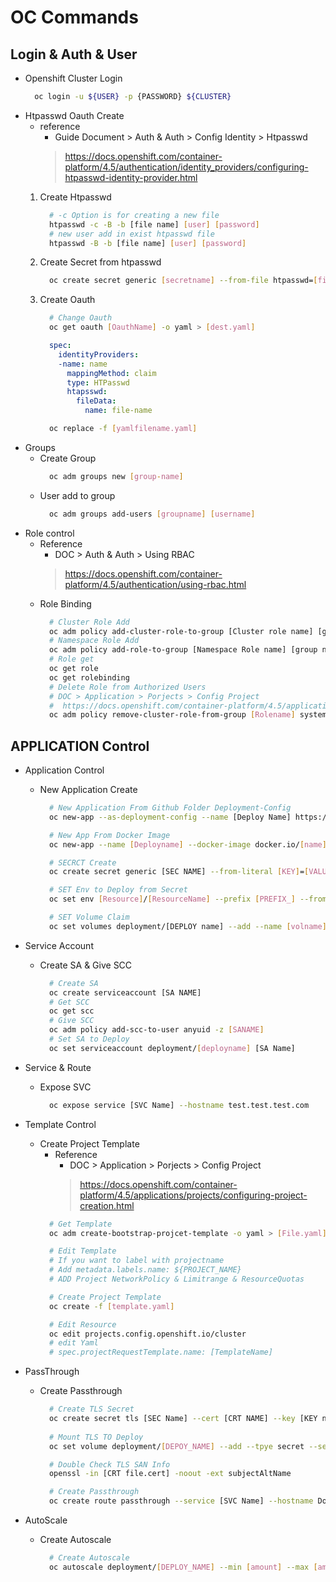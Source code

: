 # OC Commands
## Login & Auth & User
* Openshift Cluster Login
    ```bash
      oc login -u ${USER} -p {PASSWORD} ${CLUSTER}
    ```
* Htpasswd Oauth Create  
    - reference 
        * Guide Document > Auth & Auth > Config Identity > Htpasswd
        > https://docs.openshift.com/container-platform/4.5/authentication/identity_providers/configuring-htpasswd-identity-provider.html
    1. Create Htpasswd
        ```bash
          # -c Option is for creating a new file
          htpasswd -c -B -b [file name] [user] [password]
          # new user add in exist htpasswd file 
          htpasswd -B -b [file name] [user] [password]
        ```
    2. Create Secret from htpasswd
        ```bash
          oc create secret generic [secretname] --from-file htpasswd=[file-name] -n openshift-config
        ```
    3. Create Oauth 
        ```bash
          # Change Oauth 
          oc get oauth [OauthName] -o yaml > [dest.yaml]
        ```
        ```yaml
          spec:
            identityProviders:
            -name: name
              mappingMethod: claim
              type: HTPasswd
              htapsswd:
                fileData:
                  name: file-name
        ```
        ```bash
          oc replace -f [yamlfilename.yaml]
        ```
* Groups
    - Create Group
        ```bash
          oc adm groups new [group-name]
        ```
    - User add to group
        ```bash
          oc adm groups add-users [groupname] [username]
        ```
* Role control
    - Reference
        * DOC > Auth & Auth > Using RBAC
        > https://docs.openshift.com/container-platform/4.5/authentication/using-rbac.html
    - Role Binding
        ```bash
          # Cluster Role Add
          oc adm policy add-cluster-role-to-group [Cluster role name] [group name]
          # Namespace Role Add
          oc adm policy add-role-to-group [Namespace Role name] [group name]
          # Role get 
          oc get role
          oc get rolebinding
          # Delete Role from Authorized Users
          # DOC > Application > Porjects > Config Project
          #  https://docs.openshift.com/container-platform/4.5/applications/projects/configuring-project-creation.html
          oc adm policy remove-cluster-role-from-group [Rolename] system:authenticated:oauth
        ```
## APPLICATION Control
* Application Control
    - New Application Create
        ```bash
          # New Application From Github Folder Deployment-Config
          oc new-app --as-deployment-config --name [Deploy Name] https://github.com/Repo --context-dir [dirname] -e [ENV Key]=[ENV Value]

          # New App From Docker Image
          oc new-app --name [Deployname] --docker-image docker.io/[name]/[repo]:[tag] -e [Env Key]=[Env Value]

          # SECRCT Create
          oc create secret generic [SEC NAME] --from-literal [KEY]=[VALUE]

          # SET Env to Deploy from Secret
          oc set env [Resource]/[ResourceName] --prefix [PREFIX_] --from secrct/[SC NAME]

          # SET Volume Claim
          oc set volumes deployment/[DEPLOY name] --add --name [volname] --type pvc --claim-size [SIZE] --claim-mode rwo --mount-path [PATH]
        ```
* Service Account
    - Create SA & Give SCC
        ```bash
          # Create SA
          oc create serviceaccount [SA NAME]
          # Get SCC
          oc get scc
          # Give SCC
          oc adm policy add-scc-to-user anyuid -z [SANAME]
          # Set SA to Deploy
          oc set serviceaccount deployment/[deployname] [SA Name]
        ```
* Service & Route
    - Expose SVC
        ```bash
          oc expose service [SVC Name] --hostname test.test.test.com
        ```
* Template Control
    - Create Project Template
        * Reference
            - DOC > Application > Porjects > Config Project
            >  https://docs.openshift.com/container-platform/4.5/applications/projects/configuring-project-creation.html
        ```bash
          # Get Template
          oc adm create-bootstrap-projcet-template -o yaml > [File.yaml]

          # Edit Template
          # If you want to label with projectname
          # Add metadata.labels.name: ${PROJECT_NAME}
          # ADD Project NetworkPolicy & Limitrange & ResourceQuotas

          # Create Project Template
          oc create -f [template.yaml]

          # Edit Resource
          oc edit projects.config.openshift.io/cluster
          # edit Yaml
          # spec.projectRequestTemplate.name: [TemplateName]
        ```

* PassThrough
    - Create Passthrough
        ```bash
          # Create TLS Secret
          oc create secret tls [SEC Name] --cert [CRT NAME] --key [KEY name]
          
          # Mount TLS TO Deploy
          oc set volume deployment/[DEPOY_NAME] --add --tpye secret --secret-name [SEC Name] --mount-path [TLS Path]

          # Double Check TLS SAN Info
          openssl -in [CRT file.cert] -noout -ext subjectAltName

          # Create Passthrough
          oc create route passthrough --service [SVC Name] --hostname Domain.name.com
        ```
* AutoScale
    - Create Autoscale
        ```bash
          # Create Autoscale
          oc autoscale deployment/[DEPLOY_NAME] --min [amount] --max [amount] --cpu-percent [PERCENT]
        ```